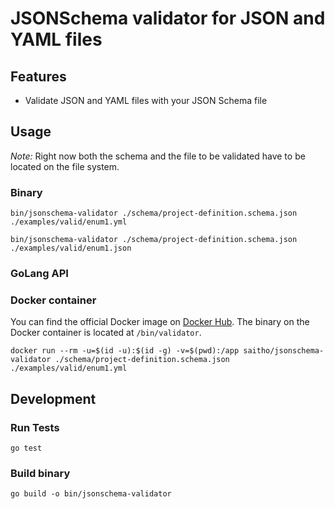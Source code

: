 # JSONSchema validator for JSON and YAML files

## Features

* Validate JSON and YAML files with your JSON Schema file

## Usage

*Note:* Right now both the schema and the file to be validated have to be located on the file system.

### Binary

```
bin/jsonschema-validator ./schema/project-definition.schema.json ./examples/valid/enum1.yml

bin/jsonschema-validator ./schema/project-definition.schema.json ./examples/valid/enum1.json
```

### GoLang API

### Docker container

You can find the official Docker image on [Docker Hub](https://hub.docker.com/r/saitho/jsonschema-validator).
The binary on the Docker container is located at `/bin/validator`.

```
docker run --rm -u=$(id -u):$(id -g) -v=$(pwd):/app saitho/jsonschema-validator ./schema/project-definition.schema.json ./examples/valid/enum1.yml
```

## Development

### Run Tests

```shell script
go test
```

### Build binary

```shell script
go build -o bin/jsonschema-validator
```
